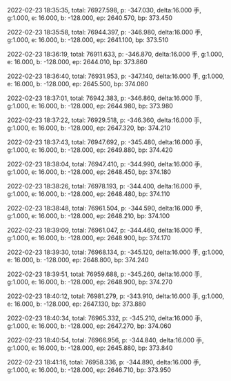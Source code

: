 2022-02-23 18:35:35, total: 76927.598, p: -347.030, delta:16.000 手, g:1.000, e: 16.000, b: -128.000, ep: 2640.570, bp: 373.450

2022-02-23 18:35:58, total: 76944.397, p: -346.980, delta:16.000 手, g:1.000, e: 16.000, b: -128.000, ep: 2641.100, bp: 373.510

2022-02-23 18:36:19, total: 76911.633, p: -346.870, delta:16.000 手, g:1.000, e: 16.000, b: -128.000, ep: 2644.010, bp: 373.860

2022-02-23 18:36:40, total: 76931.953, p: -347.140, delta:16.000 手, g:1.000, e: 16.000, b: -128.000, ep: 2645.500, bp: 374.080

2022-02-23 18:37:01, total: 76942.383, p: -346.860, delta:16.000 手, g:1.000, e: 16.000, b: -128.000, ep: 2644.980, bp: 373.980

2022-02-23 18:37:22, total: 76929.518, p: -346.360, delta:16.000 手, g:1.000, e: 16.000, b: -128.000, ep: 2647.320, bp: 374.210

2022-02-23 18:37:43, total: 76947.692, p: -345.480, delta:16.000 手, g:1.000, e: 16.000, b: -128.000, ep: 2649.880, bp: 374.420

2022-02-23 18:38:04, total: 76947.410, p: -344.990, delta:16.000 手, g:1.000, e: 16.000, b: -128.000, ep: 2648.450, bp: 374.180

2022-02-23 18:38:26, total: 76978.193, p: -344.400, delta:16.000 手, g:1.000, e: 16.000, b: -128.000, ep: 2648.480, bp: 374.110

2022-02-23 18:38:48, total: 76961.504, p: -344.590, delta:16.000 手, g:1.000, e: 16.000, b: -128.000, ep: 2648.210, bp: 374.100

2022-02-23 18:39:09, total: 76961.047, p: -344.460, delta:16.000 手, g:1.000, e: 16.000, b: -128.000, ep: 2648.900, bp: 374.170

2022-02-23 18:39:30, total: 76968.134, p: -345.120, delta:16.000 手, g:1.000, e: 16.000, b: -128.000, ep: 2648.800, bp: 374.240

2022-02-23 18:39:51, total: 76959.688, p: -345.260, delta:16.000 手, g:1.000, e: 16.000, b: -128.000, ep: 2648.900, bp: 374.270

2022-02-23 18:40:12, total: 76981.279, p: -343.910, delta:16.000 手, g:1.000, e: 16.000, b: -128.000, ep: 2647.130, bp: 373.880

2022-02-23 18:40:34, total: 76965.332, p: -345.210, delta:16.000 手, g:1.000, e: 16.000, b: -128.000, ep: 2647.270, bp: 374.060

2022-02-23 18:40:54, total: 76966.956, p: -344.840, delta:16.000 手, g:1.000, e: 16.000, b: -128.000, ep: 2645.880, bp: 373.840

2022-02-23 18:41:16, total: 76958.336, p: -344.890, delta:16.000 手, g:1.000, e: 16.000, b: -128.000, ep: 2646.710, bp: 373.950